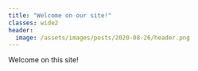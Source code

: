 ```yaml
---
title: "Welcome on our site!"
classes: wide2
header:
  image: /assets/images/posts/2020-08-26/header.png
---
```


Welcome on this site!
